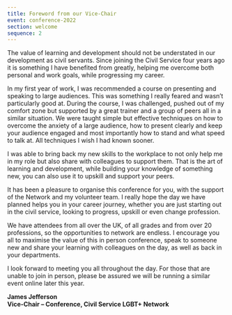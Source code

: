 ```yaml
---
title: Foreword from our Vice-Chair
event: conference-2022
section: welcome
sequence: 2
---
```

The value of learning and development should not be understated in our development as civil servants. Since joining the Civil Service four years ago it is something I have benefited from greatly, helping me overcome both personal and work goals, while progressing my career.

In my first year of work, I was recommended a course on presenting and speaking to large audiences. This was something I really feared and wasn’t particularly good at. During the course, I was challenged, pushed out of my comfort zone but supported by a great trainer and a group of peers all in a similar situation. We were taught simple but effective techniques on how to overcome the anxiety of a large audience, how to present clearly and keep your audience engaged and most importantly how to stand and what speed to talk at. All techniques I wish I had known sooner.

I was able to bring back my new skills to the workplace to not only help me in my role but also share with colleagues to support them. That is the art of learning and development, while building your knowledge of something new, you can also use it to upskill and support your peers.

It has been a pleasure to organise this conference for you, with the support of the Network and my volunteer team. I really hope the day we have planned helps you in your career journey, whether you are just starting out in the civil service, looking to progress, upskill or even change profession.

We have attendees from all over the UK, of all grades and from over 20 professions, so the opportunities to network are endless. I encourage you all to maximise the value of this in person conference, speak to someone new and share your learning with colleagues on the day, as well as back in your departments.

I look forward to meeting you all throughout the day. For those that are unable to join in person, please be assured we will be running a similar event online later this year.

**James Jefferson** \
**Vice-Chair – Conference, Civil Service LGBT+ Network**